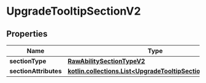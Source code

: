 
# UpgradeTooltipSectionV2

## Properties
| Name | Type | Description | Notes |
| ------------ | ------------- | ------------- | ------------- |
| **sectionType** | [**RawAbilitySectionTypeV2**](RawAbilitySectionTypeV2.md) |  |  [optional] |
| **sectionAttributes** | [**kotlin.collections.List&lt;UpgradeTooltipSectionAttributeV2&gt;**](UpgradeTooltipSectionAttributeV2.md) |  |  [optional] |



